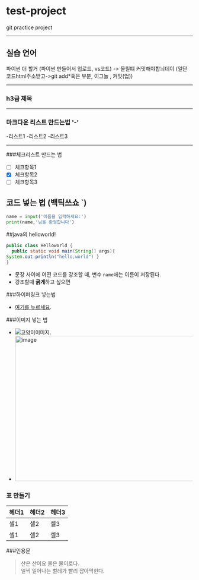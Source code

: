 # test-project
git practice project

_ _ _

## 실습 언어
파이썬 더 할거 (파이썬 만들어서 업로드, vs코드) -> 올릴떄 커밋해야합늬데이 (일단 코드html주소받고->git add*혹은 부분, 이그놀 , 커밋(업))

___

### h3급 제목
_ _ _

### 마크다운 리스트 만드는법 '-'
  -리스트1
  -리스트2
  -리스트3
  
_ _ _

###체크리스트 만드는 법
  - [ ] 체크항목1
  - [x] 체크항목2
  - [ ] 체크항목3

## 코드 넣는 법 (백틱쓰쇼 `)

```python
name = input('이름을 입력하세요:')
print(name,'님을 환형합니다')
```

##java의 helloworld!

```java
public class Helloworld {
  public static void main(String[] args){
System.out.println("hello,world") }
}
```

- 문장 사이에 어떤 코드를 강조할 때, 변수 `name`에는 이름이 저장된다.
- 강조할때 **굵게**하고 싶으면

###하이퍼링크 넣는법
- [여기를 누르세요](https://www.naver.com).


###이미지 넣는 법
- ![고양이이미지](https://www.google.com/url?sa=i&url=https%3A%2F%2Fwww.pngwing.com%2Fko%2Fsearch%3Fq%3D%25EB%25AC%25B4%25EB%25A3%258C%2B%25EA%25B3%25A0%25EC%2596%2591%25EC%259D%25B4&psig=AOvVaw14eLMF8qzSi73jdwx9Utg0&ust=1758850155980000&source=images&cd=vfe&opi=89978449&ved=0CBUQjRxqFwoTCJC4p83i8o8DFQAAAAAdAAAAABAZ).
- <img width="640" height="391" alt="image" src="https://github.com/user-attachments/assets/06eac718-b687-4c60-9025-0f17b234a2c8" />

### 표 만들기
| 헤더1 | 헤더2 | 헤더3 |
|---|---|---|
|셀1|셀2|셀3|
|셀1|셀2|셀3|


###인용문
>산은 산이요 물은 물이로다.
><br>일찍 일어나는 벌레가 빨리 잡아먹힌다.
